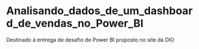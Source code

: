 # Analisando_dados_de_um_dashboard_de_vendas_no_Power_BI
Destinado à entrega de desafio de Power BI proposto no site da DIO
